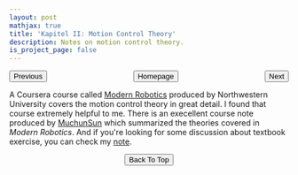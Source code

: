 ```yaml
---
layout: post
mathjax: true
title: 'Kapitel II: Motion Control Theory'
description: Notes on motion control theory.
is_project_page: false
---
```


<p style="text-align:center;">
<button type="button" onclick="window.location.href='index.html';">Homepage</button>
<span style="float:left;"><button type="button" onclick="alert('This is the first chapter!')">Previous</button></span>
<span style="float:right;"><button type="button" onclick="window.location.href='ch3.html';">Next</button></span>
</p>

A Coursera course called [Modern Robotics](https://www.coursera.org/specializations/modernrobotics) produced by Northwestern University covers the motion control theory in great detail. I found that course extremely helpful to me. There is an execellent course note produced by [MuchunSun](https://muchensun.github.io/ModernRoboticsCourseNotes/) which summarized the theories covered in _Modern Robotics_. And if you're looking for some discussion about textbook exercise, you can check my [note](https://gloogger.github.io/Modern_Robotics_Notes/). 

<p style="text-align:center;">
<button type="button" onclick="window.location.href='#top';">Back To Top</button>
<p>
